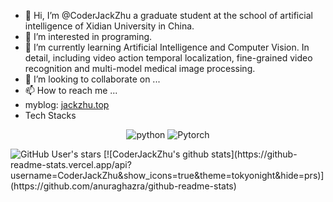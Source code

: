 - 👋 Hi, I’m @CoderJackZhu a graduate student at the school of artificial intelligence of Xidian University in China.
- 👀 I’m interested in programing.
- 🌱 I’m currently learning Artificial Intelligence and Computer Vision. In detail, including video action temporal localization, fine-grained video recognition and multi-model medical image processing.
- 💞️ I’m looking to collaborate on ...
- 📫 How to reach me ...
- myblog: [jackzhu.top](https://jackzhu.top)
- Tech Stacks
<p align="center">
  <img alt="python" src="https://img.shields.io/badge/Python-3572a5?style=flat-square&logo=python&logoColor=white">
  <img alt="Pytorch" src="https://img.shields.io/badge/Pytorch-ee4c2c?style=flat-square&logo=pytorch&logoColor=white">
</p>
<img alt="GitHub User's stars" src="https://img.shields.io/github/stars/CoderJackZhu?style=social">
[![CoderJackZhu's github stats](https://github-readme-stats.vercel.app/api?username=CoderJackZhu&show_icons=true&theme=tokyonight&hide=prs)](https://github.com/anuraghazra/github-readme-stats)
<!---
CoderJackZhu/CoderJackZhu is a ✨ special ✨ repository because its `README.md` (this file) appears on your GitHub profile.
You can click the Preview link to take a look at your changes.
--->
